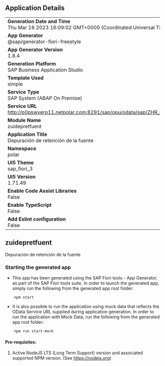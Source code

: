 ## Application Details
|               |
| ------------- |
|**Generation Date and Time**<br>Thu Mar 16 2023 16:09:02 GMT+0000 (Coordinated Universal Time)|
|**App Generator**<br>@sap/generator-fiori-freestyle|
|**App Generator Version**<br>1.8.4|
|**Generation Platform**<br>SAP Business Application Studio|
|**Template Used**<br>simple|
|**Service Type**<br>SAP System (ABAP On Premise)|
|**Service URL**<br>http://p0pswverp11.netpolar.com:8291/sap/opu/odata/sap/ZHR_CO_FIORI_ESS_SRV
|**Module Name**<br>zuidepretfuent|
|**Application Title**<br>Depuración de retención de la fuente|
|**Namespace**<br>polar|
|**UI5 Theme**<br>sap_fiori_3|
|**UI5 Version**<br>1.71.49|
|**Enable Code Assist Libraries**<br>False|
|**Enable TypeScript**<br>False|
|**Add Eslint configuration**<br>False|

## zuidepretfuent

Depuración de retención de la fuente

### Starting the generated app

-   This app has been generated using the SAP Fiori tools - App Generator, as part of the SAP Fiori tools suite.  In order to launch the generated app, simply run the following from the generated app root folder:

```
    npm start
```

- It is also possible to run the application using mock data that reflects the OData Service URL supplied during application generation.  In order to run the application with Mock Data, run the following from the generated app root folder:

```
    npm run start-mock
```

#### Pre-requisites:

1. Active NodeJS LTS (Long Term Support) version and associated supported NPM version.  (See https://nodejs.org)


